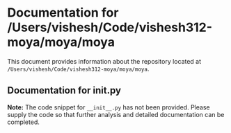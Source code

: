# Documentation for /Users/vishesh/Code/vishesh312-moya/moya/moya

This document provides information about the repository located at `/Users/vishesh/Code/vishesh312-moya/moya/moya`.

## Documentation for __init__.py

**Note:** The code snippet for `__init__.py` has not been provided. Please supply the code so that further analysis and detailed documentation can be completed.